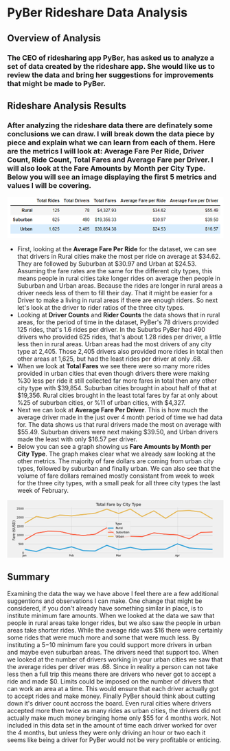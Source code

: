 # PyBer Rideshare Data Analysis
## Overview of Analysis

### The CEO of ridesharing app PyBer, has asked us to analyze a set of data created by the rideshare app. She would like us to review the data and bring her suggestions for improvements that might be made to PyBer. 

## Rideshare Analysis Results

### After analyzing the rideshare data there are definately some conclusions we can draw. I will break down the data piece by piece and explain what we can learn from each of them. Here are the metrics I will look at: Average Fare Per Ride, Driver Count, Ride Count, Total Fares and Average Fare per Driver. I will also look at the Fare Amounts by Month per City Type. Below you will see an image displaying the first 5 metrics and values I will be covering.
![Average Fare Per Ride](analysis/Deliv1.PNG)
  -  First, looking at the **Average Fare Per Ride** for the dataset, we can see that drivers in Rural cities make the most per ride on average at $34.62. They are followed by Suburban at $30.97 and Urban at $24.53. Assuming the fare rates are the same for the different city types, this means people in rural cities take longer rides on average then people in Suburban and Urban areas. Because the rides are longer in rural areas a driver needs less of them to fill their day. That it might be easier for a Driver to make a living in rural areas if there are enough riders. So next let's look at the driver to rider ratios of the three city types.
  -   Looking at **Driver Counts** and **Rider Counts** the data shows that in rural areas, for the period of time in the dataset, PyBer's 78 drivers provided 125 rides, that's 1.6 rides per driver. In the Suburbs PyBer had 490 drivers who provided 625 rides, that's about 1.28 rides per driver, a little less then in rural areas. Urban areas had the most drivers of any city type at 2,405. Those 2,405 drivers also provided more rides in total then other areas at 1,625, but had the least rides per driver at only .68. 
  -   When we look at **Total Fares** we see there were so many more rides provided in urban cities that even though drivers there were making %30 less per ride it still collected far more fares in total then any other city type with $39,854. Suburban cities brought in about half of that at $19,356. Rural cities brought in the least total fares by far at only about %25 of suburban cities, or %11 of urban cities, with $4,327.
  -   Next we can look at **Average Fare Per Driver**. This is how much the average driver made in the just over 4 month period of time we had data for. The data shows us that rural drivers made the most on average with $55.49. Suburban drivers were next making $39.50, and Urban drivers made the least with only $16.57 per driver. 
  -   Below you can see a graph showing us **Fare Amounts by Month per City Type**. The graph makes clear what we already saw looking at the other metrics. The majority of fare dollars are coming from urban city types, followed by suburban and finally urban. We can also see that the volume of fare dollars remained mostly consistant from week to week for  the three city types, with a small peak for all three city types the last week of February. 

![Fares Over Time](analysis/PyBer_fare_summary.png)

## Summary

  Examining the data the way we have above I feel there are a few additional suggentions and observations I can make. One change that might be considered, if you don't already have something similar in place, is to institute minimum fare amounts. When we looked at the data we saw that people in rural areas take longer rides, but we also saw the people in urban areas take shorter rides. While the aveage ride was $16 there were certainly some rides that were much more and some that were much less. By instituting a $5-$10 minimum fare you could support more drivers in urban and maybe even suburban areas. The drivers need that support too. When we looked at the number of drivers working in your urban cities we saw that the average rides per driver was .68. Since in reality a person can not take less then a full trip this means there are drivers who never got to accept a ride and made $0. Limits could be imposed on the number of drivers that can work an area at a time. This would ensure that each driver actually got to accept rides and make money. Finally PyBer should think about cutting down it's driver count accross the board. Even rural cities where drivers accepted more then twice as many rides as urban cities, the drivers did not actually make much money bringing home only $55 for 4 months work. Not included in this data set in the amount of time each driver worked for over the 4 months, but unless they were only driving an hour or two each it seems like being a driver for PyBer would not be very profitable or enticing.

